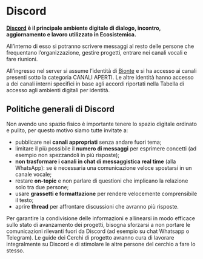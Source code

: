 # Discord

[**Discord**](https://discord.gg/fgmbfYKM5a) **è il principale ambiente digitale di dialogo, incontro, aggiornamento e lavoro utilizzato in Ecosistemica.**

All’interno di esso si potranno scrivere messaggi al resto delle persone che frequentano l’organizzazione, gestire progetti, entrare nei canali vocali e fare riunioni.

All’ingresso nel server si assume l’identità di [Bionte](../le-identita/tipologie/bionti.md) e si ha accesso ai canali presenti sotto la categoria CANALI APERTI. Le altre identità hanno accesso a dei canali interni specifici in base agli accordi riportati nella Tabella di accesso agli ambienti digitali per identità.

## Politiche generali di Discord

Non avendo uno spazio fisico è importante tenere lo spazio digitale ordinato e pulito, per questo motivo siamo tutte invitate a:

* pubblicare nei **canali appropriati** senza andare fuori tema;
* limitare il più possibile il **numero di messaggi** per esprimere concetti (ad esempio non spezzandoli in più risposte);
* **non trasformare i canali in chat di messaggistica real time** (alla WhatsApp): se è necessaria una comunicazione veloce spostarsi in un canale vocale;
* restare **on-topic** e non parlare di questioni che implicano la relazione solo tra due persone;
* usare **grassetti e formattazione** per rendere velocemente comprensibile il testo;
* aprire **thread** per affrontare discussioni che avranno più risposte.

Per garantire la condivisione delle informazioni e allinearsi in modo efficace sullo stato di avanzamento dei progetti, bisogna sforzarsi a non portare le comunicazioni rilevanti fuori da Discord (ad esempio su chat Whatsapp o Telegram). Le guide dei Cerchi di progetto avranno cura di lavorare integralmente su Discord e di stimolare le altre persone del cerchio a fare lo stesso.

